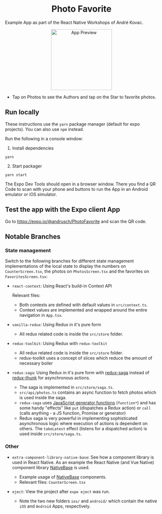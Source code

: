 <h1 align="center">
  Photo Favorite
</h1>

Example App as part of the React Native Workshops of André Kovac.

<p align="center">
    <img alt="App Preview" src="./docs/AppPreview.gif" width="200" />
</p>

- Tap on Photos to see the Authors and tap on the Star to favorite photos.

## Run locally

These instructions use the `yarn` package manager (default for expo projects). You can also use `npm` instead.

Run the following in a console window:

1. Install dependencies

```
yarn
```

2. Start packager

```
yarn start
```

The Expo Dev Tools should open in a browser window. There you find a QR Code to scan with your phone and buttons to run the App in an Android emulator or iOS simulator.

## Test the app with the Expo client App

Go to <https://expo.io/@andrusch/PhotoFavorite> and scan the QR code.

## Notable Branches

### State management

Switch to the following branches for different state management implementations of the local state to display the numbers on `CounterScreen.tsx`, the photos on `PhotosScreen.tsx` and the favorites on `FavoritesScreen.tsx`:

- `react-context`: Using React's build-in Context API

  Relevant files:

  - Both contexts are defined with default values in `src/context.ts`.
  - Context values are implemented and wrapped around the entire navigation in `App.tsx`.

- `vanilla-redux`: Using Redux in it's pure form

  - All redux related code is inside the `src/store` folder.

- `redux-toolkit`: Using Redux with `redux-toolkit`

  - All redux related code is inside the `src/store` folder.
  - redux-toolkit uses a concept of slices which reduce the amount of necessary boiler

- `redux-saga`: Using Redux in it's pure form with [redux-saga](https://redux-saga.js.org/) instead of [redux-thunk](https://github.com/reduxjs/redux-thunk) for asynchronous actions.

  - The saga is implemented in `src/store/saga.ts`.
  - `src/api/photos.ts` contains an async function to fetch photos which is used inside the saga.
  - `redux-saga` uses [JavaScript generator functions](https://developer.mozilla.org/en-US/docs/Web/JavaScript/Reference/Statements/function*) (`function*`) and has some handy "effects" like `put` (dispatches a Redux action) or `call` (calls anything - a JS function, Promise or generator)
  - Redux saga is very powerful in implementing sophisticated asynchronous logic where execution of actions is dependent on others. The `takeLatest` effect (listens for a dispatched action) is used inside `src/store/saga.ts`.

### Other

- `extra-component-library-native-base`: See how a component library is used in React Native. As an example the React Native (and Vue Native) component library [NativeBase](https://nativebase.io/) is used.

  - Example usage of [NativeBase](https://nativebase.io/) components.
  - Relevant files: `CounterScreen.tsx`

- `eject`: View the project after `expo eject` was run.

  - Note the two new folders `ios/` and `android/` which contain the native `iOS` and `Android` Apps, respectively.